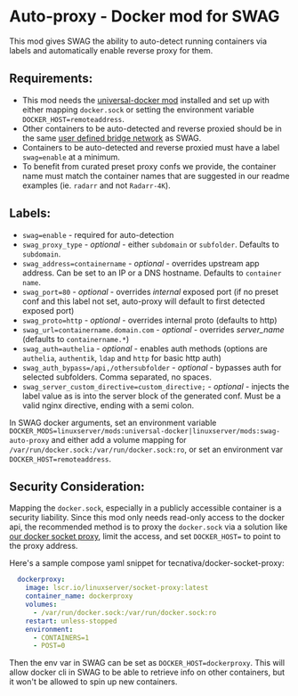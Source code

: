 # Auto-proxy - Docker mod for SWAG

This mod gives SWAG the ability to auto-detect running containers via labels and automatically enable reverse proxy for them.

## Requirements:
- This mod needs the [universal-docker mod](https://github.com/linuxserver/docker-mods/tree/universal-docker) installed and set up with either mapping `docker.sock` or setting the environment variable `DOCKER_HOST=remoteaddress`.
- Other containers to be auto-detected and reverse proxied should be in the same [user defined bridge network](https://docs.linuxserver.io/general/swag#docker-networking) as SWAG.
- Containers to be auto-detected and reverse proxied must have a label `swag=enable` at a minimum.
- To benefit from curated preset proxy confs we provide, the container name must match the container names that are suggested in our readme examples (ie. `radarr` and not `Radarr-4K`).

## Labels:
- `swag=enable` - required for auto-detection
- `swag_proxy_type` - *optional* - either `subdomain` or `subfolder`. Defaults to `subdomain`.
- `swag_address=containername` - *optional* - overrides upstream app address. Can be set to an IP or a DNS hostname. Defaults to `container name`.
- `swag_port=80` - *optional* - overrides *internal* exposed port (if no preset conf and this label not set, auto-proxy will default to first detected exposed port)
- `swag_proto=http` - *optional* - overrides internal proto (defaults to http)
- `swag_url=containername.domain.com` - *optional* - overrides *server_name* (defaults to `containername.*`)
- `swag_auth=authelia` - *optional* - enables auth methods (options are `authelia`, `authentik`, `ldap` and `http` for basic http auth)
- `swag_auth_bypass=/api,/othersubfolder` - *optional* - bypasses auth for selected subfolders. Comma separated, no spaces.
- `swag_server_custom_directive=custom_directive;` - *optional* - injects the label value as is into the server block of the generated conf. Must be a valid nginx directive, ending with a semi colon.


In SWAG docker arguments, set an environment variable `DOCKER_MODS=linuxserver/mods:universal-docker|linuxserver/mods:swag-auto-proxy` and either add a volume mapping for `/var/run/docker.sock:/var/run/docker.sock:ro`, or set an environment var `DOCKER_HOST=remoteaddress`.

## Security Consideration:
Mapping the `docker.sock`, especially in a publicly accessible container is a security liability. Since this mod only needs read-only access to the docker api, the recommended method is to proxy the `docker.sock` via a solution like [our docker socket proxy](https://github.com/linuxserver/docker-socket-proxy), limit the access, and set `DOCKER_HOST=` to point to the proxy address.

Here's a sample compose yaml snippet for tecnativa/docker-socket-proxy:
```yaml
  dockerproxy:
    image: lscr.io/linuxserver/socket-proxy:latest
    container_name: dockerproxy
    volumes:
      - /var/run/docker.sock:/var/run/docker.sock:ro
    restart: unless-stopped
    environment:
      - CONTAINERS=1
      - POST=0
```
Then the env var in SWAG can be set as `DOCKER_HOST=dockerproxy`. This will allow docker cli in SWAG to be able to retrieve info on other containers, but it won't be allowed to spin up new containers.
